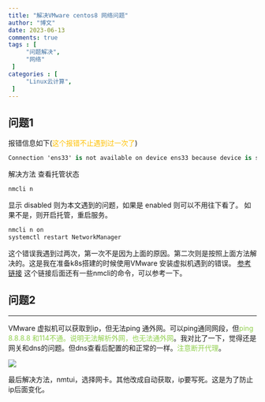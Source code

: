 ```yaml
---
title: "解决VMware centos8 网络问题"                         
author: "博文"   
date: 2023-06-13        
comments: true  
tags : [                                    
     "问题解决",
     "网络"
 ]
categories : [                              
     "Linux云计算",
 ]
---
```

## 问题1
报错信息如下(<font color="#ffc000">这个报错不止遇到过一次了</font>)

```csharp
Connection 'ens33' is not available on device ens33 because device is strictly unmanaged
```

解决方法
查看托管状态
```bash
nmcli n
```
显示 disabled 则为本文遇到的问题，如果是 enabled 则可以不用往下看了。 如果不是，则开启托管，重启服务。
```bash
nmcli n on
systemctl restart NetworkManager
```

这个错误我遇到过两次，第一次不是因为上面的原因。第二次则是按照上面方法解决的。这是我在准备k8s搭建的时候使用VMware 安装虚拟机遇到的错误。
[参考链接](https://www.cnblogs.com/yadongliang/p/14124031.html)  这个链接后面还有一些nmcli的命令，可以参考一下。

## 问题2
---
VMware 虚拟机可以获取到ip，但无法ping 通外网。可以ping通同网段，但<font color="#92d050">ping 8.8.8.8 和114不通。说明无法解析外网，也无法通外网</font>。我对比了一下，觉得还是网关和dns的问题。但dns查看后配置的和正常的一样。<font color="#92d050">注意断开代理</font>。

![](/linux基础/20230613210227.png)

最后解决方法，nmtui，选择网卡。其他改成自动获取，ip要写死。这是为了防止ip后面变化。

